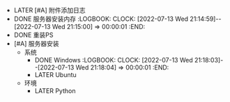 - LATER [#A] 附件添加日志
- DONE 服务器安装内存
  :LOGBOOK:
  CLOCK: [2022-07-13 Wed 21:14:59]--[2022-07-13 Wed 21:15:00] =>  00:00:01
  :END:
- DONE 重装PS
- [#A] 服务器安装
	- 系统
		- DONE Windows
		  :LOGBOOK:
		  CLOCK: [2022-07-13 Wed 21:18:03]--[2022-07-13 Wed 21:18:04] =>  00:00:01
		  :END:
		- LATER Ubuntu
	- 环境
		- LATER Python